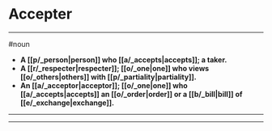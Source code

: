 # Accepter
---
#noun
- **A [[p/_person|person]] who [[a/_accepts|accepts]]; a taker.**
- **A [[r/_respecter|respecter]]; [[o/_one|one]] who views [[o/_others|others]] with [[p/_partiality|partiality]].**
- **An [[a/_acceptor|acceptor]]; [[o/_one|one]] who [[a/_accepts|accepts]] an [[o/_order|order]] or a [[b/_bill|bill]] of [[e/_exchange|exchange]].**
---
---
